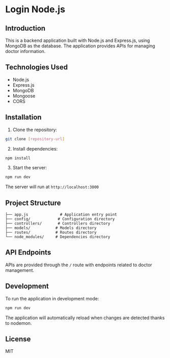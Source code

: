 # Login Node.js

## Introduction
This is a backend application built with Node.js and Express.js, using MongoDB as the database. The application provides APIs for managing doctor information.

## Technologies Used
- Node.js
- Express.js
- MongoDB
- Mongoose
- CORS

## Installation

1. Clone the repository:
```bash
git clone [repository-url]
```

2. Install dependencies:
```bash
npm install
```

3. Start the server:
```bash
npm run dev
```

The server will run at `http://localhost:3000`

## Project Structure
```
├── app.js              # Application entry point
├── config/            # Configuration directory
├── controllers/       # Controllers directory
├── models/           # Models directory
├── routes/           # Routes directory
└── node_modules/     # Dependencies directory
```

## API Endpoints
APIs are provided through the `/` route with endpoints related to doctor management.

## Development
To run the application in development mode:
```bash
npm run dev
```
The application will automatically reload when changes are detected thanks to nodemon.

## License
MIT
